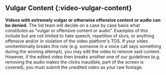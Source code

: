 ## Vulgar Content {:video-vulgar-content}

**Videos with extremely vulgar or otherwise offensive content or audio can be denied.** The list team will decide on a case by case basis what constitutes as “vulgar or offensive content or audio”.
Examples of this include but are not limited to hate speech, repetition of slurs, or anything offensive and/or in violation of the video platform's TOS.
If your video unintentionally breaks this rule (e.g. someone in a voice call says something during the winning attempt), you may edit the video to remove said content. However, if the edited video then breaks another one of our guidelines (e.g. removing the audio makes the clicks inaudible, part of the screen is covered), you must submit the unedited video as your raw footage.
